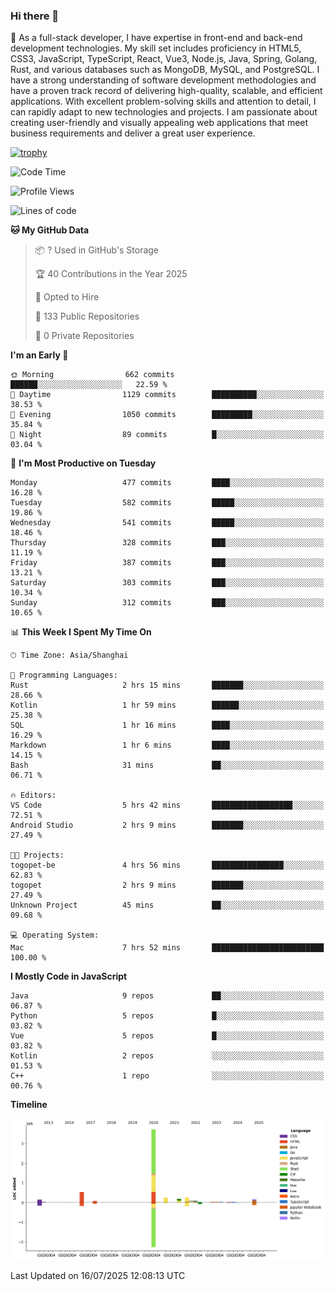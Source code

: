 ### Hi there 👋

🌱 As a full-stack developer, I have expertise in front-end and back-end development technologies. My skill set includes proficiency in HTML5, CSS3, JavaScript, TypeScript, React, Vue3, Node.js, Java, Spring, Golang, Rust, and various databases such as MongoDB, MySQL, and PostgreSQL. I have a strong understanding of software development methodologies and have a proven track record of delivering high-quality, scalable, and efficient applications. With excellent problem-solving skills and attention to detail, I can rapidly adapt to new technologies and projects. I am passionate about creating user-friendly and visually appealing web applications that meet business requirements and deliver a great user experience.

[![trophy](https://github-profile-trophy.vercel.app/?username=elton&rank=SECRET,SSS,SS,S,AAA,AA,A&theme=onedark&no-frame=true&margin-w=10)](https://github.com/ryo-ma/github-profile-trophy)

<!--START_SECTION:waka-->
![Code Time](http://img.shields.io/badge/Code%20Time-1%2C785%20hrs%2046%20mins-blue)

![Profile Views](http://img.shields.io/badge/Profile%20Views-0-blue)

![Lines of code](https://img.shields.io/badge/From%20Hello%20World%20I%27ve%20Written-5.8%20million%20lines%20of%20code-blue)

**🐱 My GitHub Data** 

> 📦 ? Used in GitHub's Storage 
 > 
> 🏆 40 Contributions in the Year 2025
 > 
> 💼 Opted to Hire
 > 
> 📜 133 Public Repositories 
 > 
> 🔑 0 Private Repositories 
 > 
**I'm an Early 🐤** 

```text
🌞 Morning                662 commits         ██████░░░░░░░░░░░░░░░░░░░   22.59 % 
🌆 Daytime                1129 commits        ██████████░░░░░░░░░░░░░░░   38.53 % 
🌃 Evening                1050 commits        █████████░░░░░░░░░░░░░░░░   35.84 % 
🌙 Night                  89 commits          █░░░░░░░░░░░░░░░░░░░░░░░░   03.04 % 
```
📅 **I'm Most Productive on Tuesday** 

```text
Monday                   477 commits         ████░░░░░░░░░░░░░░░░░░░░░   16.28 % 
Tuesday                  582 commits         █████░░░░░░░░░░░░░░░░░░░░   19.86 % 
Wednesday                541 commits         █████░░░░░░░░░░░░░░░░░░░░   18.46 % 
Thursday                 328 commits         ███░░░░░░░░░░░░░░░░░░░░░░   11.19 % 
Friday                   387 commits         ███░░░░░░░░░░░░░░░░░░░░░░   13.21 % 
Saturday                 303 commits         ███░░░░░░░░░░░░░░░░░░░░░░   10.34 % 
Sunday                   312 commits         ███░░░░░░░░░░░░░░░░░░░░░░   10.65 % 
```


📊 **This Week I Spent My Time On** 

```text
🕑︎ Time Zone: Asia/Shanghai

💬 Programming Languages: 
Rust                     2 hrs 15 mins       ███████░░░░░░░░░░░░░░░░░░   28.66 % 
Kotlin                   1 hr 59 mins        ██████░░░░░░░░░░░░░░░░░░░   25.38 % 
SQL                      1 hr 16 mins        ████░░░░░░░░░░░░░░░░░░░░░   16.29 % 
Markdown                 1 hr 6 mins         ████░░░░░░░░░░░░░░░░░░░░░   14.15 % 
Bash                     31 mins             ██░░░░░░░░░░░░░░░░░░░░░░░   06.71 % 

🔥 Editors: 
VS Code                  5 hrs 42 mins       ██████████████████░░░░░░░   72.51 % 
Android Studio           2 hrs 9 mins        ███████░░░░░░░░░░░░░░░░░░   27.49 % 

🐱‍💻 Projects: 
togopet-be               4 hrs 56 mins       ████████████████░░░░░░░░░   62.83 % 
togopet                  2 hrs 9 mins        ███████░░░░░░░░░░░░░░░░░░   27.49 % 
Unknown Project          45 mins             ██░░░░░░░░░░░░░░░░░░░░░░░   09.68 % 

💻 Operating System: 
Mac                      7 hrs 52 mins       █████████████████████████   100.00 % 
```

**I Mostly Code in JavaScript** 

```text
Java                     9 repos             ██░░░░░░░░░░░░░░░░░░░░░░░   06.87 % 
Python                   5 repos             █░░░░░░░░░░░░░░░░░░░░░░░░   03.82 % 
Vue                      5 repos             █░░░░░░░░░░░░░░░░░░░░░░░░   03.82 % 
Kotlin                   2 repos             ░░░░░░░░░░░░░░░░░░░░░░░░░   01.53 % 
C++                      1 repo              ░░░░░░░░░░░░░░░░░░░░░░░░░   00.76 % 
```



**Timeline**

![Lines of Code chart](https://raw.githubusercontent.com/elton/elton/main/assets/bar_graph.png)


 Last Updated on 16/07/2025 12:08:13 UTC
<!--END_SECTION:waka-->

<!--
**elton/elton** is a ✨ _special_ ✨ repository because its `README.md` (this file) appears on your GitHub profile.

Here are some ideas to get you started:

- 🔭 I’m currently working on ...
- 🌱 I’m currently learning ...
- 👯 I’m looking to collaborate on ...
- 🤔 I’m looking for help with ...
- 💬 Ask me about ...
- 📫 How to reach me: ...
- 😄 Pronouns: ...
- ⚡ Fun fact: ...
-->
